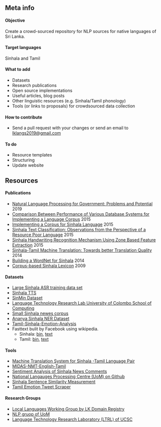 ## Meta info

#### Objective
Create a crowd-sourced repository for NLP sources for native languages of Sri Lanka.

#### Target languages
Sinhala and Tamil

#### What to add
* Datasets
* Research publications
* Open source implementations
* Useful articles, blog posts
* Other linguistic resources (e.g. Sinhala/Tamil phonology)
* Tools (or links to proposals) for crowdsourced data collection

#### How to contribute
* Send a pull request with your changes or send an email to lklangs2019@gmail.com

#### To do
* Resource templates
* Structuring
* Update website

## Resources

#### Publications 

* [Natural Language Processing for Government: Problems and Potential](https://lirneasia.net/2019/04/natural-language-processing-for-government-problems-and-potential/) 2019
* [Comparison Between Performance of Various Database Systems for Implementing a Language Corpus](https://www.researchgate.net/publication/277475828_Comparison_Between_Performance_of_Various_Database_Systems_for_Implementing_a_Language_Corpus) 2015
* [Implementing a Corpus for Sinhala Language](https://www.researchgate.net/publication/306264442_Implementing_a_Corpus_for_Sinhala_Language) 2015
* [Sinhala Text Classification: Observations from the Perspective of a Resource Poor Language](https://www.researchgate.net/publication/329908360_Sinhala_Text_Classification_Observations_from_the_Perspective_of_a_Resource_Poor_Language) 2015
* [Sinhala Handwriting Recognition Mechanism Using Zone Based Feature Extraction](http://dl.lib.mrt.ac.lk/bitstream/handle/123/12501/Sinhala%20Handwriting%20Recognition%20Mechanism%20Using%20Zone%20Based%20Feature%20Extraction.pdf) 2015
* [Sinhala-Tamil Machine Translation: Towards better Translation Quality](http://aclweb.org/anthology/U14-1018) 2014
* [Building a WordNet for Sinhala](https://www.researchgate.net/publication/269465993_Building_a_WordNet_for_Sinhala) 2014
* [Corpus-based Sinhala Lexicon](https://pdfs.semanticscholar.org/9cba/8533b35dbfc3db35e30b801c778377fe0817.pdf) 2009

#### Datasets
* [Large Sinhala ASR training data set](http://openslr.org/52)
* [Sinhala TTS](http://openslr.org/30/)
* [SinMin Dataset](http://ix.cs.uoregon.edu/~nisansa/#DataSets)
* [Language Technology Research Lab University of Colombo School of Computing](http://ltrl.ucsc.lk/download-3/)
* [Small Sinhala newes corpus](https://osf.io/tdb84/)
* [Ananya Sinhala NER Dataset](https://github.com/suralk/AnanyaSinhalaNERDataset)
* [Tamil-Sinhala-Emotion-Analysis](https://github.com/Jenarthanan14/Tamil-Sinhala-Emotion-Analysis)
* Fasttext bulit by Facebook using wikipedia. 
    * Sinhala: [bin](https://dl.fbaipublicfiles.com/fasttext/vectors-crawl/cc.si.300.bin.gz), [text](https://dl.fbaipublicfiles.com/fasttext/vectors-crawl/cc.si.300.vec.gz)
    * Tamil: [bin](https://dl.fbaipublicfiles.com/fasttext/vectors-crawl/cc.ta.300.bin.gz), [text](https://dl.fbaipublicfiles.com/fasttext/vectors-crawl/cc.ta.300.vec.gz)

#### Tools
* [Machine Translation System for Sinhala -Tamil Language Pair](https://ucsc.cmb.ac.lk/machine-translation-system-sinhala-tamil-language-pair/)
* [MIDAS-NMT-English-Tamil](https://github.com/precog-iiitd/MIDAS-NMT-English-Tamil)
* [Sentiment Analysis of Sinhala News Comments](https://github.com/theisuru/sentiment-tagger)
* [National Langauges Processing Centre (UoM) on Github](https://github.com/cnlpuom)
* [Sinhala Sentence Similarity Measurement](https://github.com/suralk/SinhalaSentenceSimilarityMeasurement)
* [Tamil Emotion Tweet Scraper](https://github.com/Jenarthanan14/Tamil-Sinhala-Emotion-Analysis/tree/master/TamilEmotionTweetScraper)

#### Research Groups
* [Local Languages Working Group by LK Domain Registry](https://www.language.lk/en/)
* [NLP gruop of UoM](https://www.mrt.ac.lk/web/nlp)
* [Language Technology Research Laboratory (LTRL) of UCSC](http://ltrl.ucsc.lk/)